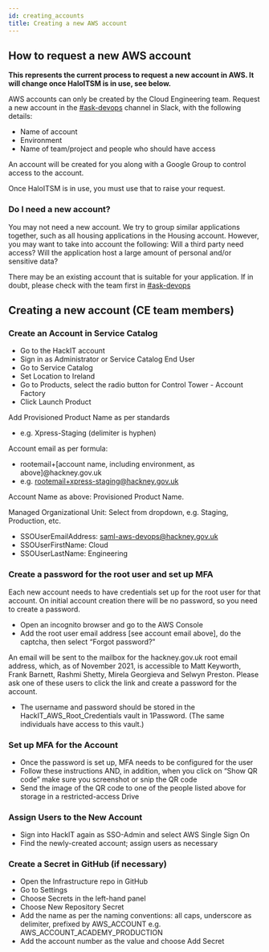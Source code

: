 ```yaml
---
id: creating_accounts
title: Creating a new AWS account
---
```

## How to request a new AWS account

**This represents the current process to request a new account in AWS. It will change once HaloITSM is in use, see below.**

AWS accounts can only be created by the Cloud Engineering team. Request a new account in the [#ask-devops](https://hackit-lbh.slack.com/archives/C01FX9ERRSL) channel in Slack, with the following details:
- Name of account
- Environment
- Name of team/project and people who should have access


An account will be created for you along with a Google Group to control access to the account.

Once HaloITSM is in use, you must use that to raise your request. 

### Do I need a new account?
You may not need a new account. We try to group similar applications together, such as all housing applications in the Housing account. However, you may want to take into account the following:
Will a third party need access?
Will the application host a large amount of personal and/or sensitive data?

There may be an existing account that is suitable for your application. If in doubt, please check with the team first in [#ask-devops](https://hackit-lbh.slack.com/archives/C01FX9ERRSL)

## Creating a new account (CE team members)

### Create an Account in Service Catalog
- Go to the HackIT account
- Sign in as Administrator or Service Catalog End User
- Go to Service Catalog
- Set Location to Ireland
- Go to Products, select the radio button for Control Tower - Account Factory
- Click Launch Product

Add Provisioned Product Name as per standards
- e.g. Xpress-Staging (delimiter is hyphen)

Account email as per formula:
- rootemail+[account name, including environment, as above]@hackney.gov.uk
- e.g. rootemail+xpress-staging@hackney.gov.uk

Account Name as above: Provisioned Product Name.

Managed Organizational Unit: Select from dropdown, e.g. Staging, Production, etc. 
- SSOUserEmailAddress: saml-aws-devops@hackney.gov.uk
- SSOUserFirstName: Cloud
- SSOUserLastName: Engineering

### Create a password for the root user and set up MFA
Each new account needs to have credentials set up for the root user for that account. 
On initial account creation there will be no password, so you need to create a password.  

- Open an incognito browser and go to the AWS Console
- Add the root user email address [see account email above], do the captcha, then select “Forgot password?”

An email will be sent to the mailbox for the hackney.gov.uk root email address, which, as of November 2021, is accessible to Matt Keyworth, Frank Barnett, Rashmi Shetty, Mirela Georgieva and Selwyn Preston. Please ask one of these users to click the link and create a password for the account. 

- The username and password should be stored in the HackIT_AWS_Root_Credentials vault in 1Password. (The same individuals have access to this vault.)

### Set up MFA for the Account
- Once the password is set up, MFA needs to be configured for the user
- Follow these instructions AND, in addition, when you click on “Show QR code” make sure you screenshot or snip the QR code
- Send the image of the QR code to one of the people listed above for storage in a restricted-access Drive

### Assign Users to the New Account
- Sign into HackIT again as SSO-Admin and select AWS Single Sign On
- Find the newly-created account; assign users as necessary

### Create a Secret in GitHub (if necessary)
- Open the Infrastructure repo in GitHub
- Go to Settings
- Choose Secrets in the left-hand panel
- Choose New Repository Secret
- Add the name as per the naming conventions: all caps, underscore as delimiter, prefixed by AWS_ACCOUNT e.g. AWS_ACCOUNT_ACADEMY_PRODUCTION
- Add the account number as the value and choose Add Secret
